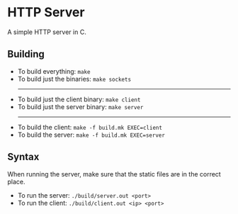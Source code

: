 # HTTP Server
A simple HTTP server in C.

## Building
 * To build everything: `make`
 * To build just the binaries: `make sockets`<hr>
 * To build just the client binary: `make client`
 * To build just the server binary: `make server`<hr>
 * To build the client: `make -f build.mk EXEC=client`
 * To build the server: `make -f build.mk EXEC=server`

## Syntax
 When running the server, make sure that the static files are in the correct place.
 * To run the server: `./build/server.out <port>`
 * To run the client: `./build/client.out <ip> <port>`